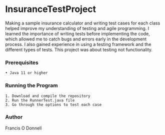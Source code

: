 # InsuranceTestProject
Making a sample insurance calculator and writing test cases for each class helped improve my understanding of testing and agile programming. I learned the importance of 
writing tests before implementing the code, which allowed me to catch bugs and errors early in the development process. I also gained experience in using a testing 
framework and the different types of tests. This project was about testing not functionality.


### Prerequisites
    • Java 11 or higher
    
### Running the Program
    1. Download and compile the repository
    2. Run the RunnerTest.java file
    3. Go through the options to test each case
    
    
### Author
Francis O Donnell

    
    
    
    

